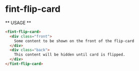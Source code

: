 # fint-flip-card #

** USAGE **

```html
<fint-flip-card>
  <div class="front">
    Some content to be shown on the front of the flip-card
  </div>
  <div class="back">
    This content will be hidden until card is flipped.
  </div>
</fint-flip-card>
```
